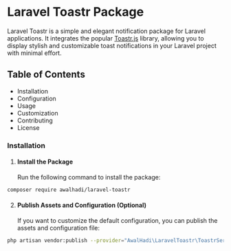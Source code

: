 # Laravel Toastr Package

Laravel Toastr is a simple and elegant notification package for Laravel applications. It integrates the popular [Toastr.js](https://github.com/CodeSeven/toastr "Toastr.js") library, allowing you to display stylish and customizable toast notifications in your Laravel project with minimal effort.

## Table of Contents

- Installation
- Configuration
- Usage
- Customization
- Contributing
- License

### Installation

1. #### Install the Package
   Run the following command to install the package:

```bash
composer require awalhadi/laravel-toastr
```

2. #### Publish Assets and Configuration (Optional)
   If you want to customize the default configuration, you can publish the assets and configuration file:

```bash
php artisan vendor:publish --provider="AwalHadi\LaravelToastr\ToastrServiceProvider"

```
